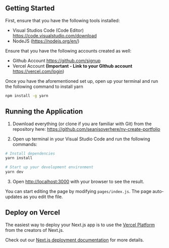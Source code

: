 
## Getting Started

First, ensure that you have the following tools installed:
- Visual Studios Code (Code Editor) https://code.visualstudio.com/download
- NodeJS (https://nodejs.org/en/)

Ensure that you have the following accounts created as well:
- Github Account https://github.com/signup
- Vercel Account **(Important - Link to your GIthub account** https://vercel.com/login)

Once you have the aforementioned set up, open up your terminal and run the following command to install yarn
```bash
npm install -g yarn
```

## Running the Application

1. Download everything (or clone if you are familiar with Git) from the repository here: https://github.com/seanisoverhere/nv-create-portfolio

2. Open up terminal in your Visual Studio Code and run the following commands:
```bash
# Install dependencies
yarn install

# Start up your development environment
yarn dev
```

3. Open [http://localhost:3000](http://localhost:3000) with your browser to see the result.

You can start editing the page by modifying `pages/index.js`. The page auto-updates as you edit the file.
  
## Deploy on Vercel

The easiest way to deploy your Next.js app is to use the [Vercel Platform](https://vercel.com/new?utm_medium=default-template&filter=next.js&utm_source=create-next-app&utm_campaign=create-next-app-readme) from the creators of Next.js.

Check out our [Next.js deployment documentation](https://nextjs.org/docs/deployment) for more details.